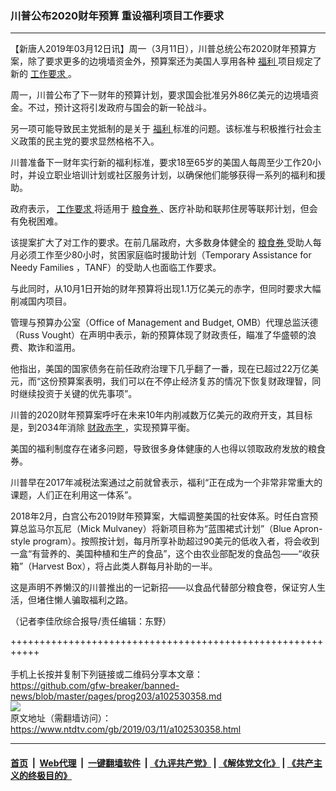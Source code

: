 ### 川普公布2020财年预算 重设福利项目工作要求
------------------------

<div class="post_content" itemprop="articleBody">
 <p>
  【新唐人2019年03月12日讯】周一（3月11日），川普总统公布2020财年预算方案，除了要求更多的边境墙资金外，预算案还为美国人享用各种
  <a href="https://www.ntdtv.com/gb/福利.htm">
   福利
  </a>
  项目规定了新的
  <a href="https://www.ntdtv.com/gb/工作要求.htm">
   工作要求
  </a>
  。
 </p>
 <p>
  周一，川普公布了下一财年的预算计划，要求国会批准另外86亿美元的边境墙资金。不过，预计这将引发政府与国会的新一轮战斗。
 </p>
 <p>
  另一项可能导致民主党抵制的是关于
  <a href="https://www.ntdtv.com/gb/福利.htm">
   福利
  </a>
  标准的问题。该标准与积极推行社会主义政策的民主党的要求显然格格不入。
 </p>
 <p>
  川普准备下一财年实行新的福利标准，要求18至65岁的美国人每周至少工作20小时，并设立职业培训计划或社区服务计划，以确保他们能够获得一系列的福利和援助。
 </p>
 <p>
  政府表示，
  <a href="https://www.ntdtv.com/gb/工作要求.htm">
   工作要求
  </a>
  将适用于
  <a href="https://www.ntdtv.com/gb/粮食券.htm">
   粮食券
  </a>
  、医疗补助和联邦住房等联邦计划，但会有免税困难。
 </p>
 <p>
  该提案扩大了对工作的要求。在前几届政府，大多数身体健全的
  <a href="https://www.ntdtv.com/gb/粮食券.htm">
   粮食券
  </a>
  受助人每月必须工作至少80小时，贫困家庭临时援助计划（Temporary Assistance for Needy Families ，TANF）的受助人也面临工作要求。
 </p>
 <p>
  与此同时，从10月1日开始的财年预算将出现1.1万亿美元的赤字，但同时要求大幅削减国内项目。
 </p>
 <p>
  管理与预算办公室（Office of Management and Budget, OMB）代理总监沃德（Russ Vought）在声明中表示，新的预算体现了财政责任，瞄准了华盛顿的浪费、欺诈和滥用。
 </p>
 <p>
  他指出，美国的国家债务在前任政府治理下几乎翻了一番，现在已超过22万亿美元，而“这份预算案表明，我们可以在不停止经济复苏的情况下恢复财政理智，同时继续投资于关键的优先事项”。
 </p>
 <p>
  川普的2020财年预算案呼吁在未来10年内削减数万亿美元的政府开支，其目标是，到2034年消除
  <a href="https://www.ntdtv.com/gb/财政赤字.htm">
   财政赤字
  </a>
  ，实现预算平衡。
 </p>
 <p>
  美国的福利制度存在诸多问题，导致很多身体健康的人也得以领取政府发放的粮食券。
 </p>
 <p>
  川普早在2017年减税法案通过之前就曾表示，福利“正在成为一个非常非常重大的课题，人们正在利用这一体系”。
 </p>
 <p>
  2018年2月，白宫公布2019财年预算案，大幅调整美国的社安体系。时任白宫预算总监马尔瓦尼（Mick Mulvaney）将新项目称为“蓝围裙式计划”（Blue Apron-style program）。按照按计划，每月所享补助超过90美元的低收入者，将会收到一盒“有营养的、美国种植和生产的食品”，这个由农业部配发的食品包——“收获箱”（Harvest Box），将占此类人群每月补助的一半。
 </p>
 <p>
  这是声明不养懒汉的川普推出的一记新招——以食品代替部分粮食卷，保证穷人生活，但堵住懒人骗取福利之路。
 </p>
 <p>
  （记者李佳欣综合报导/责任编辑：东野）
 </p>
 <div class="single_ad">
 </div>
</div>

+++++++++++++++++++++++++++++++++++++++++++++++++++++++++++<br/><br/>
手机上长按并复制下列链接或二维码分享本文章：<br/>
https://github.com/gfw-breaker/banned-news/blob/master/pages/prog203/a102530358.md <br/>
<a href='https://github.com/gfw-breaker/banned-news/blob/master/pages/prog203/a102530358.md'><img src='https://github.com/gfw-breaker/banned-news/blob/master/pages/prog203/a102530358.md.png'/></a> <br/>
原文地址（需翻墙访问）：https://www.ntdtv.com/gb/2019/03/11/a102530358.html


------------------------
#### [首页](https://github.com/gfw-breaker/banned-news/blob/master/README.md) &nbsp;|&nbsp; [Web代理](https://github.com/labour-camp/helloworld) &nbsp;|&nbsp; [一键翻墙软件](https://github.com/gfw-breaker/nogfw/blob/master/README.md) &nbsp;| [《九评共产党》](https://github.com/gfw-breaker/9ping.md/blob/master/README.md#九评之一评共产党是什么) | [《解体党文化》](https://github.com/gfw-breaker/jtdwh.md/blob/master/README.md) | [《共产主义的终极目的》](https://github.com/gfw-breaker/gczydzjmd.md/blob/master/README.md)

